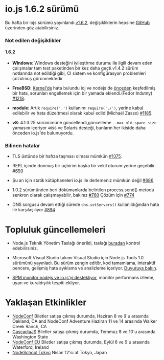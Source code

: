 # io.js 1.6.2 sürümü
Bu hafta bir iojs sürümü yayınlandı [v1.6.2](https://iojs.org/dist/v1.6.2/), değişikliklerin hepsine [GitHub](https://github.com/iojs/io.js/blob/v1.x/CHANGELOG.md) üzerinden göz atabilirsiniz.

### Not edilen değişiklikler


#### 1.6.2

* **Windows**: Windows desteğini iyileştirme durumu ile ilgili devam eden çalışmalar tam test paketinden bir kez daha geçti.v1.4.2 sürüm notlarında not edildiği gibi, CI sistem ve konfigürasyon problemleri çözülmüş görünmektedir

* **FreeBSD**: [Kernel'de](https://lists.freebsd.org/pipermail/freebsd-current/2015-March/055043.html) hata bulundu ioj ve nodejs'de [önceden](https://github.com/joyent/node/issues/9326) keşfedilmiş bir hata, sorunları engellemek için bir yamada eklendi.(Fedor Indutny) [#1218](https://github.com/iojs/io.js/pull/1218).

* **module**: Artık `require('.')` kullanımı `require('./')`, yerine kabul edilebilir ve hata düzeltmesi olarak kabul edildi(Michaël Zasso) [#1185](https://github.com/iojs/io.js/pull/1185).
* **v8**: 4.1.0.25 sürünümüne güncellendi,güncelleme `--max_old_space_size` yamasını içeriyor `4096` ve  Solaris desteği, bunların her ikiside daha önceden io.js'de bulunuyordu.

### Bilinen hatalar

* TLS üstünde bir hafıza taşması olması mümkün [#1075](https://github.com/iojs/io.js/issues/1075).

* REPL içinde donmuş bir uçbirim başka bir vekil oturum yerine geçebilir. [#690](https://github.com/iojs/io.js/issues/690)

* Şu an için statik kütüphaneleri io.js ile derlemeniz mümkün değil [#686](https://github.com/iojs/io.js/issues/686)

* 1.0.2 sürümünden beri dökümanlarda belirtilen process.send() metodu senkron olarak çalışmayabilir, bakınız [#760](https://github.com/iojs/io.js/issues/760) Çözüm için [#774](https://github.com/iojs/io.js/issues/774)

* DNS sorgusu devam ettiği sürede `dns.setServers()` kullanıldığından hata ile karşılaşılıyor [#894](https://github.com/iojs/io.js/issues/894)

# Topluluk güncellemeleri

* Node.js Teknik Yönetim Taslağı önerildi, taslağı [buradan](https://github.com/joyent/nodejs-advisory-board/pull/30) kontrol edebilirsiniz.

* Microsoft Visual Studio  takımı Visual Studio için Node.js Tools 1.0 sürümünü yayınladı. Bu sürüm zengin editör, kod tamamlama, interaktif pencere, gelişmiş hata ayıklama ve analizleme içeriyor. [Duyuruya bakın](http://blogs.msdn.com/b/visualstudio/archive/2015/03/25/node-js-tools-1-0-for-visual-studio.aspx).

* [SPM monitor nodejs ve io.js'yi destekliyor](http://blog.sematext.com/2015/03/30/nodejs-iojs-monitoring/),  monitör performans izleme, uyarı ve kuraldışılık tespiti ekliyor.

# Yaklaşan Etkinlikler

* [NodeConf](http://nodeconf.com/) Biletler satışa çıkmış durumda, Haziran 8 ve 9'u arasında Oakland, CA and NodeConf Adventure Haziran 11 ve 14 arasında Walker Creek Ranch, CA
* [CascadiaJS](http://2015.cascadiajs.com/) Biletler satışa çıkmış durumda, Temmuz 8 ve 10'u arasında Washington State
* [NodeConf EU](http://nodeconf.eu/) Biletler satışa çıkmış durumda, Eylül 6 ve  9'u arasında  Waterford, Ireland
* [NodeSchool Tokyo](http://nodejs.connpass.com/event/13182/) Nisan 12'si at Tokyo, Japan
